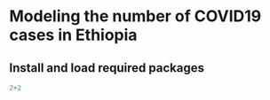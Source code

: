 # Modeling the number of COVID19 cases in Ethiopia

## Install and load required packages

```r
2+2
```
